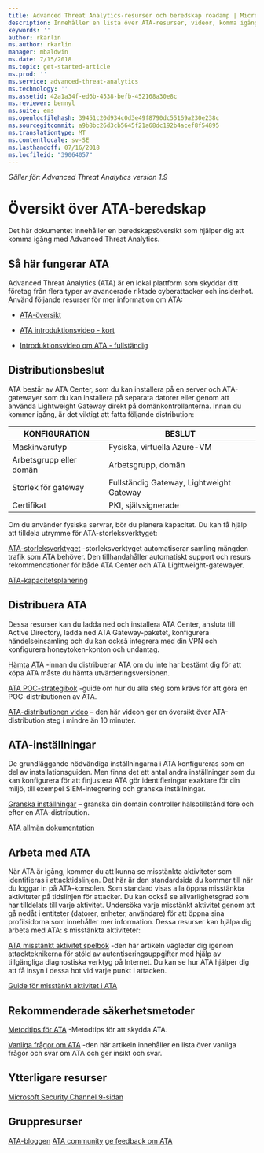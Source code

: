 ```yaml
---
title: Advanced Threat Analytics-resurser och beredskap roadamp | Microsoft Docs
description: Innehåller en lista över ATA-resurser, videor, komma igång, distribution och beredskap översikten länkar.
keywords: ''
author: rkarlin
ms.author: rkarlin
manager: mbaldwin
ms.date: 7/15/2018
ms.topic: get-started-article
ms.prod: ''
ms.service: advanced-threat-analytics
ms.technology: ''
ms.assetid: 42a1a34f-ed6b-4538-befb-452168a30e8c
ms.reviewer: bennyl
ms.suite: ems
ms.openlocfilehash: 39451c20d934c0d3e49f8790dc55169a230e238c
ms.sourcegitcommit: a9b8bc26d3cb5645f21a68dc192b4acef8f54895
ms.translationtype: MT
ms.contentlocale: sv-SE
ms.lasthandoff: 07/16/2018
ms.locfileid: "39064057"
---
```

*Gäller för: Advanced Threat Analytics version 1.9*

# <a name="ata-readiness-roadmap"></a>Översikt över ATA-beredskap 
Det här dokumentet innehåller en beredskapsöversikt som hjälper dig att komma igång med Advanced Threat Analytics.

## <a name="understanding-ata"></a>Så här fungerar ATA

Advanced Threat Analytics (ATA) är en lokal plattform som skyddar ditt företag från flera typer av avancerade riktade cyberattacker och insiderhot. Använd följande resurser för mer information om ATA:

- [ATA-översikt](what-is-ata.md)

- [ATA introduktionsvideo - kort](https://aka.ms/ATAShort)

- [Introduktionsvideo om ATA - fullständig](https://aka.ms/ATAVideo) 


## <a name="deployment-decisions"></a>Distributionsbeslut

ATA består av ATA Center, som du kan installera på en server och ATA-gatewayer som du kan installera på separata datorer eller genom att använda Lightweight Gateway direkt på domänkontrollanterna. Innan du kommer igång, är det viktigt att fatta följande distribution:

|KONFIGURATION|BESLUT|
|----|----|
|Maskinvarutyp|Fysiska, virtuella Azure-VM|
|Arbetsgrupp eller domän|Arbetsgrupp, domän|
|Storlek för gateway|Fullständig Gateway, Lightweight Gateway|
|Certifikat|PKI, självsignerade|

Om du använder fysiska servrar, bör du planera kapacitet. Du kan få hjälp att tilldela utrymme för ATA-storleksverktyget:

[ATA-storleksverktyget](ata-capacity-planning.md) -storleksverktyget automatiserar samling mängden trafik som ATA behöver. Den tillhandahåller automatiskt support och resurs rekommendationer för både ATA Center och ATA Lightweight-gatewayer.

[ATA-kapacitetsplanering](ata-capacity-planning.md)

## <a name="deploy-ata"></a>Distribuera ATA

Dessa resurser kan du ladda ned och installera ATA Center, ansluta till Active Directory, ladda ned ATA Gateway-paketet, konfigurera händelseinsamling och du kan också integrera med din VPN och konfigurera honeytoken-konton och undantag.

[Hämta ATA](http://aka.ms/ataeval) -innan du distribuerar ATA om du inte har bestämt dig för att köpa ATA måste du hämta utvärderingsversionen. 

[ATA POC-strategibok](http://aka.ms/atapoc) -guide om hur du alla steg som krävs för att göra en POC-distributionen av ATA.

[ATA-distributionen video](https://channel9.msdn.com/Shows/Microsoft-Security/Overview-of-ATA-Deployment-in-10-Minutes) – den här videon ger en översikt över ATA-distribution steg i mindre än 10 minuter.

## <a name="ata-settings"></a>ATA-inställningar

De grundläggande nödvändiga inställningarna i ATA konfigureras som en del av installationsguiden. Men finns det ett antal andra inställningar som du kan konfigurera för att finjustera ATA gör identifieringar exaktare för din miljö, till exempel SIEM-integrering och granska inställningar.

[Granska inställningar](https://aka.ms/ataauditingblog) – granska din domain controller hälsotillstånd före och efter en ATA-distribution.

[ATA allmän dokumentation](https://docs.microsoft.com/advanced-threat-analytics/)

## <a name="work-with-ata"></a>Arbeta med ATA

När ATA är igång, kommer du att kunna se misstänkta aktiviteter som identifieras i attacktidslinjen. Det här är den standardsida du kommer till när du loggar in på ATA-konsolen. Som standard visas alla öppna misstänkta aktiviteter på tidslinjen för attacker. Du kan också se allvarlighetsgrad som har tilldelats till varje aktivitet. Undersöka varje misstänkt aktivitet genom att gå nedåt i entiteter (datorer, enheter, användare) för att öppna sina profilsidorna som innehåller mer information. Dessa resurser kan hjälpa dig arbeta med ATA: s misstänkta aktiviteter:

[ATA misstänkt aktivitet spelbok](http://aka.ms/ataplaybook) -den här artikeln vägleder dig igenom attackteknikerna för stöld av autentiseringsuppgifter med hjälp av tillgängliga diagnostiska verktyg på Internet. Du kan se hur ATA hjälper dig att få insyn i dessa hot vid varje punkt i attacken.

[Guide för misstänkt aktivitet i ATA](suspicious-activity-guide.md)



## <a name="security-best-practices"></a>Rekommenderade säkerhetsmetoder

[Metodtips för ATA](https://aka.ms/atasecbestpractices) -Metodtips för att skydda ATA.

[Vanliga frågor om ATA](ata-technical-faq.md) -den här artikeln innehåller en lista över vanliga frågor och svar om ATA och ger insikt och svar.

## <a name="additional-resources"></a>Ytterligare resurser

[Microsoft Security Channel 9-sidan](https://channel9.msdn.com/Shows/Microsoft-Security/)

## <a name="community-resources"></a>Gruppresurser

[ATA-bloggen](https://aka.ms/ATABlog)
[ATA community](https://aka.ms/ATACommunity)
[ge feedback om ATA](https://aka.ms/ATAUserVoice)
